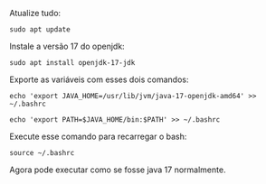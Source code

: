 Atualize tudo:
```
sudo apt update
```

Instale a versão 17 do openjdk:
```
sudo apt install openjdk-17-jdk
```

Exporte as variáveis com esses dois comandos:
```
echo 'export JAVA_HOME=/usr/lib/jvm/java-17-openjdk-amd64' >> ~/.bashrc
```
```
echo 'export PATH=$JAVA_HOME/bin:$PATH' >> ~/.bashrc
```

Execute esse comando para recarregar o bash:
```
source ~/.bashrc
```

Agora pode executar como se fosse java 17 normalmente.